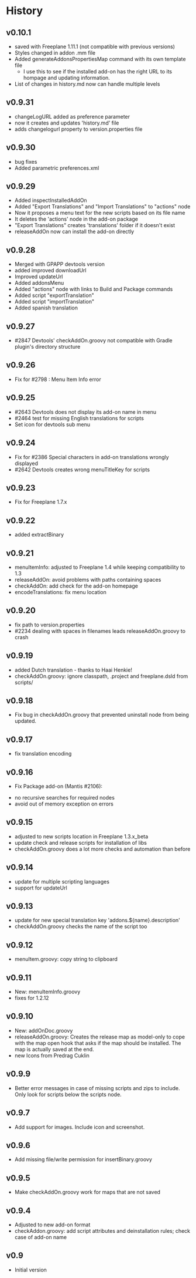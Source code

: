# History

## v0.10.1

* saved with Freeplane 1.11.1 (not compatible with previous versions)
* Styles changed in addon .mm file
* Added generateAddonsPropertiesMap command with its own template file
  * I use this to see if the installed add-on has the right URL to its hompage and updating information.
* List of changes in history.md now can handle multiple levels

## v0.9.31

* changeLogURL added as preference parameter
* now it creates and updates 'history.md' file
* adds changelogurl property to version.properties file

## v0.9.30

* bug fixes
* Added parametric preferences.xml

## v0.9.29

* Added inspectInstalledAddOn
* Added "Export Translations" and "Import Translations" to "actions" node
* Now it proposes a menu text for the new scripts based on its file name
* It deletes the 'actions' node in the add-on package
* "Export Translations" creates 'translations' folder if it doesn't exist
* releaseAddOn now can install the add-on directly

## v0.9.28

* Merged with GPAPP devtools version
* added improved downloadUrl
* Improved updateUrl
* Added addonsMenu
* Added "actions" node with links to Build and Package commands
* Added script "exportTranslation"
* Added script "importTranslation"
* Added spanish translation

## v0.9.27

* #2847 Devtools' checkAddOn.groovy not compatible with Gradle plugin's directory structure

## v0.9.26

* Fix for #2798 : Menu Item Info error

## v0.9.25

* #2643 Devtools does not display its add-on name in menu
* #2464 test for missing English translations for scripts
* Set icon for devtools sub menu

## v0.9.24

* Fix for #2386 Special characters in add-on translations wrongly displayed
* #2642 Devtools creates wrong menuTitleKey for scripts

## v0.9.23

* Fix for Freeplane 1.7.x

## v0.9.22

* added extractBinary

## v0.9.21

* menuItemInfo: adjusted to Freeplane 1.4 while keeping compatibility to 1.3
* releaseAddOn: avoid problems with paths containing spaces
* checkAddOn: add check for the add-on homepage
* encodeTranslations: fix menu location

## v0.9.20

* fix path to version.properties
* #2234 dealing with spaces in filenames leads releaseAddOn.groovy to crash

## v0.9.19

* added Dutch translation - thanks to Haai Henkie!
* checkAddOn.groovy: ignore classpath, .project and freeplane.dsld from scripts/

## v0.9.18

* Fix bug in checkAddOn.groovy that prevented uninstall node from being updated.

## v0.9.17

* fix translation encoding

## v0.9.16

* Fix Package add-on (Mantis #2106):
- no recursive searches for required nodes
- avoid out of memory exception on errors

## v0.9.15

* adjusted to new scripts location in Freeplane 1.3.x_beta
* update check and release scripts for installation of libs
* checkAddOn.groovy does a lot more checks and automation than before

## v0.9.14

* update for multiple scripting languages
* support for updateUrl

## v0.9.13

* update for new special translation key 'addons.${name}.description'
* checkAddOn.groovy checks the name of the script too

## v0.9.12

* menuItem.groovy: copy string to clipboard

## v0.9.11

* New: menuItemInfo.groovy
* fixes for 1.2.12

## v0.9.10

* New: addOnDoc.groovy
* releaseAddOn.groovy:
Creates the release map as model-only to cope with the map open hook that asks if the map should be installed.
The map is actually saved at the end.
* new Icons from Predrag Cuklin

## v0.9.9

* Better error messages in case of missing scripts and zips to include.
Only look for scripts below the scripts node.

## v0.9.7

* Add support for images.
Include icon and screenshot.

## v0.9.6

* Add missing file/write permission for insertBinary.groovy

## v0.9.5

* Make checkAddOn.groovy work for maps that are not saved

## v0.9.4

* Adjusted to new add-on format
* checkAddon.groovy: add script attributes and deinstallation rules; check case of add-on name

## v0.9

* Initial version
